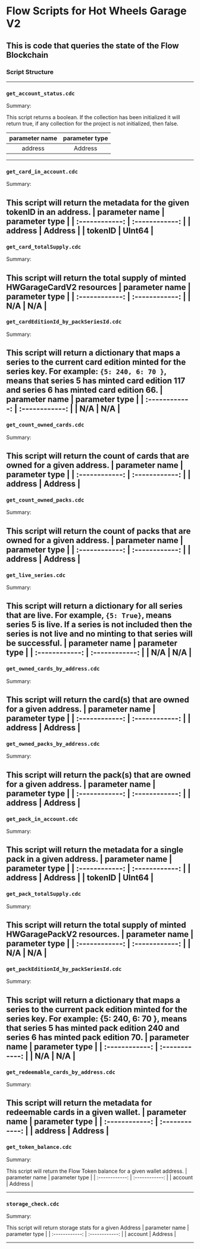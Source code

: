 # Flow Scripts for Hot Wheels Garage V2

## This is code that queries the state of the Flow Blockchain

### Script Structure

---

### `get_account_status.cdc`

Summary:

This script returns a boolean. If the collection has been initialized it will return true, if any collection for the project is not initialized, then false.

 | parameter name | parameter type |
 | :------------: | :------------: |
 | address    | Address    |
---

### `get_card_in_account.cdc`

Summary:

This script will return the metadata for the given tokenID in an address.
| parameter name | parameter type |
| :------------: | :------------: |
| address    | Address    |
| tokenID    | UInt64    |
---

### `get_card_totalSupply.cdc`

Summary:

This script will return the total supply of minted HWGarageCardV2 resources
| parameter name | parameter type |
| :------------: | :------------: |
|   N/A  |  N/A   |
---

### `get_cardEditionId_by_packSeriesId.cdc`

Summary:

This script will return a dictionary that maps a series to the current card edition minted for the series key. For example: `{5: 240, 6: 70 }`, means that series 5 has minted card edition 117 and series 6 has minted card edition 66.
| parameter name | parameter type |
| :------------: | :------------: |
|  N/A   |  N/A   |
---

### `get_count_owned_cards.cdc`

Summary:

This script will return the count of cards that are owned for a given address.
| parameter name | parameter type |
| :------------: | :------------: |
| address    | Address    |
---

### `get_count_owned_packs.cdc`

Summary:

This script will return the count of packs that are owned for a given address.
| parameter name | parameter type |
| :------------: | :------------: |
| address    | Address    |
---

### `get_live_series.cdc`

Summary:

This script will return a dictionary for all series that are live. For example, `{5: True}`, means  series 5 is live. If a series is not included then the series is not live and no minting to that series will be successful.
| parameter name | parameter type |
| :------------: | :------------: |
|  N/A   |  N/A   |
---

### `get_owned_cards_by_address.cdc`

Summary:

This script will return the card(s) that are owned for a given address.
| parameter name | parameter type |
| :------------: | :------------: |
| address    | Address    |
---

### `get_owned_packs_by_address.cdc`

Summary:

This script will return the pack(s) that are owned for a given address.
| parameter name | parameter type |
| :------------: | :------------: |
| address    | Address    |
---

### `get_pack_in_account.cdc`

Summary:

This script will return the metadata for a single pack in a given address.
| parameter name | parameter type |
| :------------: | :------------: |
| address    | Address    |
| tokenID    | UInt64    |
---

### `get_pack_totalSupply.cdc`

Summary:

This script will return the total supply of minted HWGaragePackV2 resources.
| parameter name | parameter type |
| :------------: | :------------: |
|  N/A   |  N/A   |
---

### `get_packEditionId_by_packSeriesId.cdc`

Summary:

This script will return a dictionary that maps a series to the current pack edition minted for the series key. For example: {5: 240, 6: 70 }, means that series 5 has minted pack edition 240 and series 6 has minted pack edition 70.
| parameter name | parameter type |
| :------------: | :------------: |
|  N/A   | N/A    |
---

### `get_redeemable_cards_by_address.cdc`

Summary:

This script will return the metadata for redeemable cards in a given wallet.
| parameter name | parameter type |
| :------------: | :------------: |
| address    | Address    |
---

### `get_token_balance.cdc`

Summary:

This script will return the Flow Token balance for a given wallet address.
| parameter name | parameter type |
| :------------: | :------------: |
| account    | Address    |

---

### `storage_check.cdc`

Summary:

This script will return storage stats for a given Address
| parameter name | parameter type |
| :------------: | :------------: |
| account    | Address    |

---
